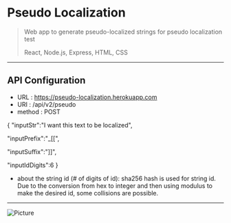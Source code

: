 # Pseudo Localization
> Web app to generate pseudo-localized strings for pseudo localization test
>
> React, Node.js, Express, HTML, CSS

<hr>

## API Configuration
* URL : https://pseudo-localization.herokuapp.com
* URI : /api/v2/pseudo
* method : POST

 {
  "inputStr":"I want this text to be localized",
  
  "inputPrefix":"_[[",
      
   "inputSuffix":"]]",
     
   "inputIdDigits":6
  }

* <Note> about the string id (# of digits of id):
  sha256 hash is used for string id. Due to the conversion from hex to integer and then using modulus to make the desired id, some collisions are possible.

<hr>

![Picture](https://firebasestorage.googleapis.com/v0/b/pseudo-localization.appspot.com/o/images%2Fpseudo-localization_v2.PNG?alt=media&token=12b57405-ab21-4963-8a0a-c2dfb81e3e00)


